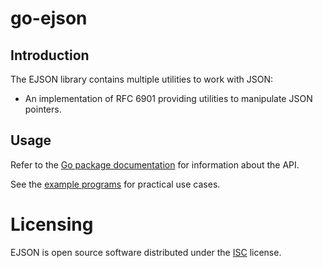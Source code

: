# go-ejson
## Introduction
The EJSON library contains multiple utilities to work with JSON:

- An implementation of RFC 6901 providing utilities to manipulate JSON
  pointers.

## Usage
Refer to the [Go package
documentation](https://pkg.go.dev/github.com/galdor/go-ejson) for
information about the API.

See the [example programs](cmd/) for practical use cases.

# Licensing
EJSON is open source software distributed under the
[ISC](https://opensource.org/licenses/ISC) license.
